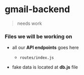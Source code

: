 # gmail-backend

> needs work

### Files we will be working on

- all our **API endpoints** goes here

  - `routes/index.js`

- fake data is located at **db.js** file
